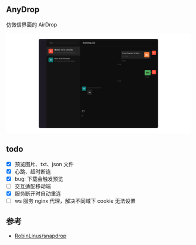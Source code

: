 ## AnyDrop

仿微信界面的 AirDrop

![](./screenshot.png)

## todo

- [x] 预览图片、txt、json 文件
- [x] 心跳、超时断连
- [x] bug: 下载会触发预览
- [ ] 交互适配移动端
- [x] 服务断开时自动重连
- [ ] ws 服务 nginx 代理，解决不同域下 cookie 无法设置

## 参考

- [RobinLinus/snapdrop](https://github.com/RobinLinus/snapdrop)
